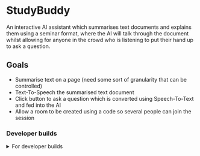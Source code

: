 # StudyBuddy

An interactive AI assistant which summarises text documents and explains them using a seminar format, where the AI will talk through the document whilst allowing for anyone in the crowd who is listening to put their hand up to ask a question.

## Goals

- Summarise text on a page (need some sort of granularity that can be controlled)
- Text-To-Speech the summarised text document
- Click button to ask a question which is converted using Speech-To-Text and fed into the AI
- Allow a room to be created using a code so several people can join the session

### Developer builds

<details>
    <summary>For developer builds</summary><br>

> Run the command,
>
> ```zsh
> npx tailwindcss -i ./scripts/stylesheet.css -o ./scripts/public/stylesheet.css --watch
> ```
>
> in order to rebuild and generate the necessary css files.

</details>
